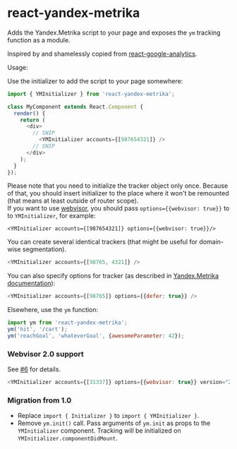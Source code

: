 react-yandex-metrika
======================

Adds the Yandex.Metrika script to your page and exposes the `ym` tracking
function as a module.

Inspired by and shamelessly copied from [react-google-analytics](https://github.com/hzdg/react-google-analytics).

Usage:

Use the initializer to add the script to your page somewhere:
```javascript
import { YMInitializer } from 'react-yandex-metrika';

class MyComponent extends React.Component {
  render() {
    return (
      <div>
        // SNIP
          <YMInitializer accounts={[987654321]} />
        // SNIP
      </div>
    );
  }
});
```

Please note that you need to initialize the tracker object only once.
Because of that, you should insert initializer to the place where it won't be remounted (that means at least outside of router scope).  
If you want to use [webvisor](https://metrika.yandex.ru/promo/webvisor), you should pass `options={{webvisor: true}}` to to `YMInitializer`, for example:
```
<YMInitializer accounts={[987654321]} options={{webvisor: true}}/>
```


You can create several identical trackers (that might be useful for domain-wise segmentation).
```javascript
<YMInitializer accounts={[98765, 4321]} />
```

You can also specify options for tracker (as described in [Yandex.Metrika documentation](https://help.yandex.ru/metrika/objects/creating-object.xml)):
```javascript
<YMInitializer accounts={[98765]} options={{defer: true}} />
```

Elsewhere, use the `ym` function:

```javascript
import ym from 'react-yandex-metrika';
ym('hit', '/cart');
ym('reachGoal', 'whateverGoal', {awesomeParameter: 42});
```

### Webvisor 2.0 support

See [#6](https://github.com/narkq/react-yandex-metrika/issues/6) for details.
```javascript
<YMInitializer accounts={[31337]} options={{webvisor: true}} version="2" />
```

### Migration from 1.0

- Replace `import { Initializer }` to `import { YMInitializer }`.
- Remove `ym.init()` call. Pass arguments of `ym.init` as props to the `YMInitializer` component.
  Tracking will be initialized on `YMInitializer.componentDidMount`.
